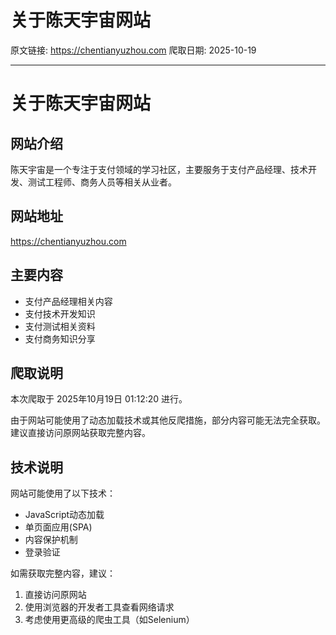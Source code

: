# 关于陈天宇宙网站

原文链接: https://chentianyuzhou.com
爬取日期: 2025-10-19

---

# 关于陈天宇宙网站

## 网站介绍
陈天宇宙是一个专注于支付领域的学习社区，主要服务于支付产品经理、技术开发、测试工程师、商务人员等相关从业者。

## 网站地址
https://chentianyuzhou.com

## 主要内容
- 支付产品经理相关内容
- 支付技术开发知识
- 支付测试相关资料
- 支付商务知识分享

## 爬取说明
本次爬取于 2025年10月19日 01:12:20 进行。

由于网站可能使用了动态加载技术或其他反爬措施，部分内容可能无法完全获取。建议直接访问原网站获取完整内容。

## 技术说明
网站可能使用了以下技术：
- JavaScript动态加载
- 单页面应用(SPA)
- 内容保护机制
- 登录验证

如需获取完整内容，建议：
1. 直接访问原网站
2. 使用浏览器的开发者工具查看网络请求
3. 考虑使用更高级的爬虫工具（如Selenium）
